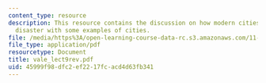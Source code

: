 ```yaml
---
content_type: resource
description: This resource contains the discussion on how modern cities recover from
  disaster with some examples of cities.
file: /media/https%3A/open-learning-course-data-rc.s3.amazonaws.com/11-941-disaster-vulnerability-and-resilience-spring-2005/45999f98dfc2ef2217fcacd4d63fb341_vale_lect9rev.pdf
file_type: application/pdf
resourcetype: Document
title: vale_lect9rev.pdf
uid: 45999f98-dfc2-ef22-17fc-acd4d63fb341
---
```

